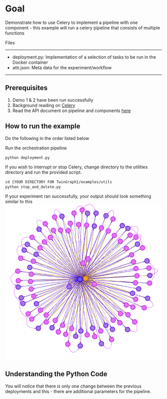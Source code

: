 # Goal

Demonstrate how to use Celery to implement a pipeline with one component - this example will run a celery pipeline that consists of multiple functions

Files

---
  
* deployment.py: Implementation of a selection of tasks to be run in the Docker container  
* attr.json: Meta data for the experiment/workflow  

---

## Prerequisites  

1. Demo 1 & 2 have been run successfully
2. Background reading on [Celery](https://docs.celeryq.dev/en/stable/getting-started/introduction.html)
3. Read the API document on pipeline and components [here](../../../docs/APIDoc.md)

## How to run the example

Do the following in the order listed below

Run the orchestration pipeline
```bash
python deployment.py 
```
If you wish to interrupt or stop Celery, change directory to the utilities directory and run the provided script.
```
cd {YOUR DIRECTORY FOR TwinGraph}/examples/utils
python stop_and_delete.py
```

If your experiment ran successfully, your output should look something similar to this![Celery pipeline](images/celery_pipeline.png)

## Understanding the Python Code

You will notice that there is only one change between the previous deployments and this - there are additional parameters for the pipeline.

